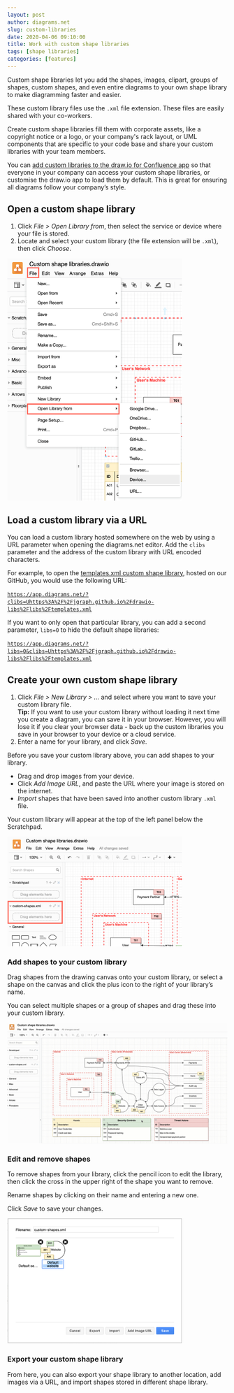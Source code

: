 ```yaml
---
layout: post
author: diagrams.net
slug: custom-libraries
date: 2020-04-06 09:10:00
title: Work with custom shape libraries
tags: [shape libraries]
categories: [features]
---
```


Custom shape libraries let you add the shapes, images, clipart, groups of shapes, custom shapes, and even entire diagrams to your own shape library to make diagramming faster and easier.

These custom library files use the ``.xml`` file extension. These files are easily shared with your co-workers.

Create custom shape libraries fill them with corporate assets, like a copyright notice or a logo, or your company's rack layout, or UML components that are specific to your code base and share your custom libraries with your team members.

You can [add custom libraries to the draw.io for Confluence app](/doc/faq/custom-libraries-confluence-cloud.html) so that everyone in your company can access your custom shape libraries, or customise the draw.io app to load them by default. This is great for ensuring all diagrams follow your company’s style.

## Open a custom shape library

1. Click _File > Open Library from_, then select the service or device where your file is stored.
2. Locate and select your custom library (the file extension will be ``.xml``), then click _Choose_.

<img src="/assets/img/blog/file-open-custom-library.png" width="400" alt="Open a custom shape library">

## Load a custom library via a URL

You can load a custom library hosted somewhere on the web by using a URL parameter when opening the diagrams.net editor. Add the ``clibs`` parameter and the address of the custom library with URL encoded characters.

For example, to open the [templates.xml custom shape library](https://github.com/jgraph/drawio-libs/blob/master/libs/templates.xml), hosted on our GitHub, you would use the following URL:

[``https://app.diagrams.net/?clibs=Uhttps%3A%2F%2Fjgraph.github.io%2Fdrawio-libs%2Flibs%2Ftemplates.xml``](https://app.diagrams.net/?clibs=Uhttps%3A%2F%2Fjgraph.github.io%2Fdrawio-libs%2Flibs%2Ftemplates.xml)

If you want to only open that particular library, you can add a second parameter, ``libs=0`` to hide the default shape libraries:

[``https://app.diagrams.net/?libs=0&clibs=Uhttps%3A%2F%2Fjgraph.github.io%2Fdrawio-libs%2Flibs%2Ftemplates.xml``](https://app.diagrams.net/?libs=0&clibs=Uhttps%3A%2F%2Fjgraph.github.io%2Fdrawio-libs%2Flibs%2Ftemplates.xml)

## Create your own custom shape library

1. Click _File > New Library > …_ and select where you want to save your custom library file.
<br >**Tip:** If you want to use your custom library without loading it next time you create a diagram, you can save it in your browser. However, you will lose it if you clear your browser data - back up the custom libraries you save in your browser to your device or a cloud service.
2. Enter a name for your library, and click _Save_.

Before you save your custom library above, you can add shapes to your library.
* Drag and drop images from your device.
* Click _Add Image URL_, and paste the URL where your image is stored on the internet.
* _Import_ shapes that have been saved into another custom library ``.xml`` file.

Your custom library will appear at the top of the left panel below the Scratchpad.

<img src="/assets/img/blog/custom-library-left-panel.png" width="400" alt="Custom libraries appear below the scratchpad">

### Add shapes to your custom library

Drag shapes from the drawing canvas onto your custom library, or select a shape on the canvas and click the plus icon to the right of your library’s name.

You can select multiple shapes or a group of shapes and drag these into your custom library.

<img src="/assets/img/blog/add-shape-custom-library.gif" width="600" alt="Add a shape or group of shapes to your custom library">

### Edit and remove shapes

To remove shapes from your library, click the pencil icon to edit the library, then click the cross in the upper right of the shape you want to remove.

Rename shapes by clicking on their name and entering a new one.

Click _Save_ to save your changes.

<img src="/assets/img/blog/edit-custom-library.png" width="400" alt="Editing shape names in your custom library">

### Export your custom shape library

From here, you can also export your shape library to another location, add images via a URL, and import shapes stored in different shape library.
